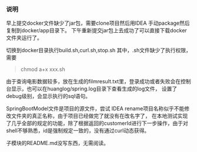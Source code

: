 ### 说明
早上提交docker文件缺少了jar包，需要clone项目然后用IDEA 手动package然后复制到docker/app目录下。
下午重新提交jar包上去成功了可以直接下载docker文件夹运行了。

切换到docker目录执行build.sh,curl.sh,stop.sh
其中，.sh文件缺少了执行权限，需要

> chmod a+x xxx.sh

由于查询电影数据较多，放在生成的filmresult.txt里，登录成功或者失败会在控制台显示，也可以在huanglog/spring.log目录下查看生成的log文件，
设置了debug级别，会显示执行的sql语句。

SpringBootModel文件是项目的源文件，尝试 IDEA rename项目名称似乎不能修改文件夹的真正名称，由于项目已经做完了就没有在改名字了，
在本地测试实现了几乎全部的规定的功能，除了根据返回的customerId进行下一步操作，由于对shell不够熟悉，id是强制规定一致的，没有通过curl动态获得。

子模块的README.md没写东西，无需阅读。




